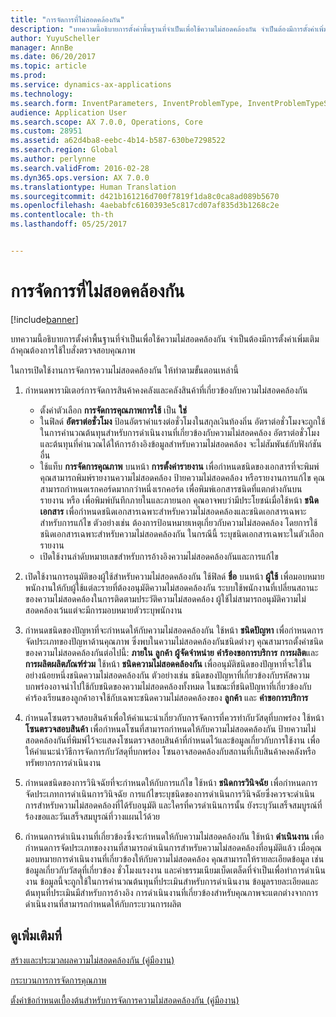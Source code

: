 ```yaml
---
title: "การจัดการที่ไม่สอดคล้องกัน"
description: "บทความนี้อธิบายการตั้งค่าพื้นฐานที่จำเป็นเพื่อใช้ความไม่สอดคล้องกัน จำเป็นต้องมีการตั้งค่าเพิ่มเติม ถ้าคุณต้องการใช้ใบสั่งตรวจสอบคุณภาพ"
author: YuyuScheller
manager: AnnBe
ms.date: 06/20/2017
ms.topic: article
ms.prod: 
ms.service: dynamics-ax-applications
ms.technology: 
ms.search.form: InventParameters, InventProblemType, InventProblemTypeSetup, InventQuarantineZone, InventTestDiagnosticType, InventTestReportSetup, SysUserManagement
audience: Application User
ms.search.scope: AX 7.0.0, Operations, Core
ms.custom: 28951
ms.assetid: a62d4ba8-eebc-4b14-b587-630be7298522
ms.search.region: Global
ms.author: perlynne
ms.search.validFrom: 2016-02-28
ms.dyn365.ops.version: AX 7.0.0
ms.translationtype: Human Translation
ms.sourcegitcommit: d421b161216d700f7819f1da8c0ca8ad089b5670
ms.openlocfilehash: 4aebabfc6160393e5c817cd07af835d3b1268c2e
ms.contentlocale: th-th
ms.lasthandoff: 05/25/2017


---
```


# <a name="nonconformance-management"></a>การจัดการที่ไม่สอดคล้องกัน

[!include[banner](../includes/banner.md)]


บทความนี้อธิบายการตั้งค่าพื้นฐานที่จำเป็นเพื่อใช้ความไม่สอดคล้องกัน จำเป็นต้องมีการตั้งค่าเพิ่มเติม ถ้าคุณต้องการใช้ใบสั่งตรวจสอบคุณภาพ 

ในการเปิดใช้งานการจัดการความไม่สอดคล้องกัน ให้ทำตามขั้นตอนเหล่านี้

1.  กำหนดพารามิเตอร์การจัดการสินค้าคงคลังและคลังสินค้าที่เกี่ยวข้องกับความไม่สอดคล้องกัน
    -   ตั้งค่าตัวเลือก **การจัดการคุณภาพการใช้** เป็น **ใช่**
    -   ในฟิลด์ **อัตราต่อชั่วโมง** ป้อนอัตราค่าแรงต่อชั่วโมงในสกุลเงินท้องถิ่น อัตราต่อชั่วโมงจะถูกใช้ในการคำนวณต้นทุนสำหรับการดำเนินงานที่เกี่ยวข้องกับความไม่สอดคล้อง อัตราต่อชั่วโมงและต้นทุนที่คำนวณได้ให้การอ้างอิงข้อมูลสำหรับความไม่สอดคล้อง จะไม่สัมพันธ์กับฟังก์ชันอื่น
    -   ใช้แท็บ **การจัดการคุณภาพ** บนหน้า **การตั้งค่ารายงาน** เพื่อกำหนดชนิดของเอกสารที่จะพิมพ์ คุณสามารถพิมพ์รายงานความไม่สอดคล้อง ป้ายความไม่สอดคล้อง หรือรายงานการแก้ไข คุณสามารถกำหนดเรกคอร์ดมากกว่าหนึ่งเรกคอร์ด เพื่อพิมพ์เอกสารชนิดที่แตกต่างกันบนรายงาน หรือ เพื่อพิมพ์บันทึกภายในและภายนอก คุณอาจพบว่ามีประโยชน์เมื่อใช้หน้า **ชนิดเอกสาร** เพื่อกำหนดชนิดเอกสารเฉพาะสำหรับความไม่สอดคล้องและชนิดเอกสารเฉพาะสำหรับการแก้ไข ตัวอย่างเช่น ต้องการป้อนหมายเหตุเกี่ยวกับความไม่สอดคล้อง โดยการใช้ชนิดเอกสารเฉพาะสำหรับความไม่สอดคล้องกัน ในกรณีนี้ ระบุชนิดเอกสารเฉพาะในตัวเลือกรายงาน
    -   เปิดใช้งานลำดับหมายเลขสำหรับการอ้างอิงความไม่สอดคล้องกันและการแก้ไข

2.  เปิดใช้งานการอนุมัติของผู้ใช้สำหรับความไม่สอดคล้องกัน ใช้ฟิลด์ **ชื่อ** บนหน้า **ผู้ใช้** เพื่อมอบหมายพนักงานให้กับผู้ใช้แต่ละรายที่ต้องอนุมัติความไม่สอดคล้องกัน ระบบใช้พนักงานที่เปลี่ยนสถานะของความไม่สอดคล้องในการติดตามประวัติความไม่สอดคล้อง ผู้ใช้ไม่สามารถอนุมัติความไม่สอดคล้องเว้นแต่จะมีการมอบหมายตัวระบุพนักงาน
3.  กำหนดชนิดของปัญหาที่จะกำหนดให้กับความไม่สอดคล้องกัน ใช้หน้า **ชนิดปัญหา** เพื่อกำหนดการจัดประเภทของปัญหาด้านคุณภาพ ซึ่งพบในความไม่สอดคล้องกันชนิดต่างๆ คุณสามารถตั้งค่าชนิดของความไม่สอดคล้องกันต่อไปนี้: **ภายใน** **ลูกค้า** **ผู้จัดจำหน่าย** **คำร้องขอการบริการ** **การผลิต**และ **การผลิตผลิตภัณฑ์ร่วม** ใช้หน้า **ชนิดความไม่สอดคล้องกัน** เพื่ออนุมัติชนิดของปัญหาที่จะใช้ในอย่างน้อยหนึ่งชนิดความไม่สอดคล้องกัน ตัวอย่างเช่น ชนิดของปัญหาที่เกี่ยวข้องกับรหัสความบกพร่องอาจนำไปใช้กับชนิดของความไม่สอดคล้องทั้งหมด ในขณะที่ชนิดปัญหาที่เกี่ยวข้องกับคำร้องเรียนของลูกค้าอาจใช้กับเฉพาะชนิดความไม่สอดคล้องของ **ลูกค้า** และ **คำขอการบริการ**
4.  กำหนดโซนตรวจสอบสินค้าเพื่อให้คำแนะนำเกี่ยวกับการจัดการที่ควรทำกับวัสดุที่บกพร่อง ใช้หน้า **โซนตรวจสอบสินค้า** เพื่อกำหนดโซนที่สามารถกำหนดให้กับความไม่สอดคล้องกัน ป้ายความไม่สอดคล้องกันที่พิมพ์ไว้จะแสดงโซนตรวจสอบสินค้าที่กำหนดไว้และข้อมูลเกี่ยวกับการใช้งาน เพื่อให้คำแนะนำวิธีการจัดการกับวัสดุที่บกพร่อง โซนอาจสอดคล้องกับสถานที่เก็บสินค้าคงคลังหรือทรัพยากรการดำเนินงาน
5.  กำหนดชนิดของการวินิจฉัยที่จะกำหนดให้กับการแก้ไข ใช้หน้า **ชนิดการวินิจฉัย** เพื่อกำหนดการจัดประเภทการดำเนินการวินิจฉัย การแก้ไขระบุชนิดของการดำเนินการวินิจฉัยซึ่งควรจะดำเนินการสำหรับความไม่สอดคล้องที่ได้รับอนุมัติ และใครที่ควรดำเนินการนั้น ยังระบุวันเสร็จสมบูรณ์ที่ร้องขอและวันเสร็จสมบูรณ์ที่วางแผนไว้ด้วย
6.  กำหนดการดำเนินงานที่เกี่ยวข้องซึ่งจะกำหนดให้กับความไม่สอดคล้องกัน ใช้หน้า **ดำเนินงาน** เพื่อกำหนดการจัดประเภทของงานที่สามารถดำเนินการสำหรับความไม่สอดคล้องที่อนุมัติแล้ว เมื่อคุณมอบหมายการดำเนินงานที่เกี่ยวข้องให้กับความไม่สอดคล้อง คุณสามารถให้รายละเอียดข้อมูล เช่น ข้อมูลเกี่ยวกับวัสดุที่เกี่ยวข้อง ชั่วโมงแรงงาน และค่าธรรมเนียมเบ็ดเตล็ดที่จำเป็นเพื่อทำการดำเนินงาน ข้อมูลนี้จะถูกใช้ในการคำนวณต้นทุนที่ประเมินสำหรับการดำเนินงาน ข้อมูลรายละเอียดและต้นทุนที่ประเมินมีสำหรับการอ้างอิง การดำเนินงานที่เกี่ยวข้องสำหรับคุณภาพจะแตกต่างจากการดำเนินงานที่สามารถกำหนดให้กับกระบวนการผลิต


<a name="see-also"></a>ดูเพิ่มเติมที่
--------

[สร้างและประมวลผลความไม่สอดคล้องกัน (คู่มืองาน)](https://ax.help.dynamics.com/en/wiki/create-and-process-a-nonconformance/)

[กระบวนการการจัดการคุณภาพ](quality-management-processes.md)

[ตั้งค่าข้อกำหนดเบื้องต้นสำหรับการจัดการความไม่สอดคล้องกัน (คู่มืองาน)](https://ax.help.dynamics.com/en/wiki/set-up-prequisites-for-nonconformance-management/)




